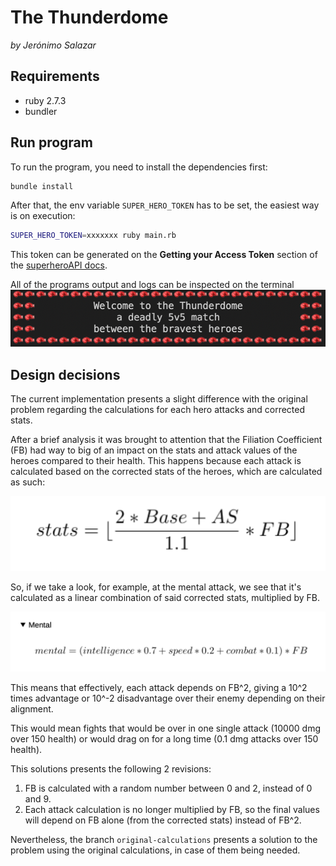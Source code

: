 # The Thunderdome

_by Jerónimo Salazar_

## Requirements

* ruby 2.7.3
* bundler

## Run program

To run the program, you need to install the dependencies first:
```bash
bundle install
```

After that, the env variable `SUPER_HERO_TOKEN` has to be set, the easiest way is on execution:
```bash
SUPER_HERO_TOKEN=xxxxxxx ruby main.rb
```
This token can be generated on the **Getting your Access Token** section of the [superheroAPI docs](https://www.superheroapi.com).

All of the programs output and logs can be inspected on the terminal
![](example-output.png)

## Design decisions

The current implementation presents a slight difference with the original problem regarding the calculations for each hero attacks and corrected stats.

After a brief analysis it was brought to attention that the Filiation Coefficient (FB) had way to big of an impact on the stats and attack values of the heroes compared to their health. This happens because each attack is calculated based on the corrected stats of the heroes, which are calculated as such:

![](corrected-stats.png)

So, if we take a look, for example, at the mental attack, we see that it's calculated as a linear combination of said corrected stats, multiplied by FB.

![](mental-attack.png)

This means that effectively, each attack depends on FB^2, giving a 10^2 times advantage or 10^-2 disadvantage over their enemy depending on their alignment.

This would mean fights that would be over in one single attack (10000 dmg over 150 health) or would drag on for a long time (0.1 dmg attacks over 150 health).

This solutions presents the following 2 revisions:
1. FB is calculated with a random number between 0 and 2, instead of 0 and 9.
2. Each attack calculation is no longer multiplied by FB, so the final values will depend on FB alone (from the corrected stats) instead of FB^2.

Nevertheless, the branch `original-calculations` presents a solution to the problem using the original calculations, in case of them being needed.